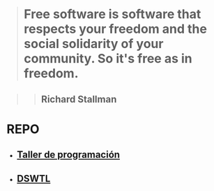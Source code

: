 > # Free software is software that respects your freedom and the social solidarity of your community. So it's free as in freedom.

>> ## Richard Stallman

# REPO

* ## [Taller de programación](https://github.com/taller-programacion)
* ## [DSWTL](https://github.com/danjrosales)
